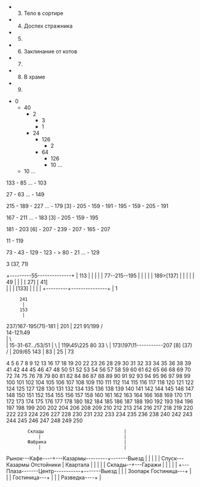 * 3. Тело в сортире
* 4. Доспех стражника
* 5.
* 6. Заклинание от котов
* 7.
* 8. В храме
* 9.


- 0
    - 40
        - 2
            - 3
            - 1
        - 24
            - 126
                - 2
            - 64
                - 126
                - 10 ...
    - 10 ...

133
    - 85 ...
    - 103
    
27
    - 63 ...
    - 149

215
    - 189
    - 227 ...
    - 179 [3]
        - 205
            - 159
            - 191
                - 195
        - 159
            - 205
            - 191

167
    - 211 ...
    - 183 [3]
        - 205
        - 159
    - 195

181
    - 203 [6]
        - 207
    - 239
        - 207
    - 165
        - 207

11
    - 119

73
    - 43
        - 129
            - 123
                - > 80
            - 21 ...
    - 129

3 (37, 71)


  +---------55--------------+
  |        113              |
  |         |               |
  |         77--215--195    |
  |         |               |
  |        189>[137]        |
  |         |               | 
  |         49              |
  |                         |
[ 27]                     [ 41]  
  |                         |
  |       [133]             |
  |         |               |
  +---------+---------------+
            |
            1 






         241
          |
         153
          |
 237/167-195(71)-181
          |
         201
          |
         221
                    91/199
                  /     
        14-121\49           
        |         \      
        |          15-31-67.../53/51
        |            \   |
   119\45\225         80 33
          \              |
   173\197\11-----------207 [8] (37)
          /              |
    209/65              143
                         |
                         83
                         |
                         25
                         |
                         73


4 5 6 7 8 9 
12 13 16 17 18 19 20
22 23 26 28 29 30
31 32 33 34 35 36 38 39 
41 42 44 45 46 47 48 50
51 52 53 54 56 57 58 59 60
61 62 65 66 68 69 70
72 74 75 76 78 79 80
81 82 84 86 87 88 89 90
91 92 93 94 95 96 97 98 99 100
101 102 104 105 106 107 108 109 110
111 112 114 115 116 117 118 120
121 122 124 125 127 128 130
131 132 134 135 136 138 139 140
141 142 144 145 146 147 148 150
151 152 154 155 156 157 158 160
161 162 163 164 166 168 169 170
171 172 173 174 175 176 177 178 180
182 184 185 186 187 188 190
192 193 194 196 197 198 199 200
202 204 206 208 209 210
212 213 214 216 217 218 219 220
222 223 224 226 227 228 230
231 232 233 234 235 236 238 240
242 243 244 245 246 247 248 249 250



            Склады                              |
                |                               |
            Фабрика                             |
                |                               |
Рынок---Кафе----+---Казармы---------+-------Выезд
    |           |                   |           |
    |       Спуск---Казармы     Отстойники      |
Квартала                |           |           |
    |                   |   Склады--+---Гаражи  |
    |                   |           |           |
    +---Плаза-------Центр-----------+-------Выезд
    |                   |                       |
Зоопарк     Гостиница---+                       |
                        |                       |
            Гостиница---+                       |
                        |                       |
            Разведка----+                       |

